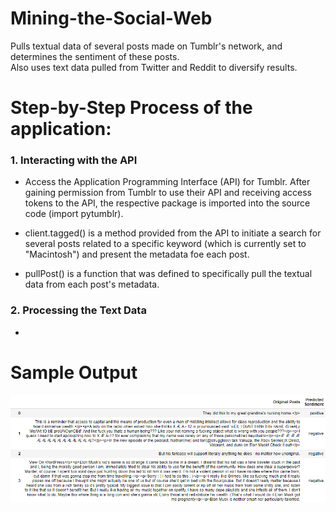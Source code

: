 # Mining-the-Social-Web
Pulls textual data of several posts made on Tumblr's network, and determines the sentiment of these posts.  
Also uses text data pulled from Twitter and Reddit to diversify results.

# Step-by-Step Process of the application:
### 1. Interacting with the API
- Access the Application Programming Interface (API) for Tumblr.
After gaining permission from Tumblr to use their API and receiving access tokens to the API, the respective package is imported into the source code (import pytumblr).

- client.tagged() is a method provided from the API to initiate a search for several posts related to a specific keyword (which is currently set to "Macintosh") and present the metadata foe each post.

- pullPost() is a function that was defined to specifically pull the textual data from each post's metadata.

### 2. Processing the Text Data
-  

# Sample Output

![Predicted-Sentiments](https://github.com/Dennis-Kgxay/Mining-the-Social-Web/blob/master/images/Ouput.png)
